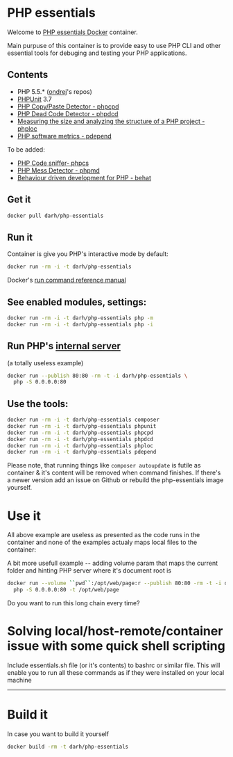# PHP essentials

Welcome to [PHP essentials Docker](https://index.docker.io/u/darh/php-essentials/) container.

Main purpuse of this container is to provide
easy to use PHP CLI and other essential
tools for debuging and testing your PHP
applications.





## Contents
 * PHP 5.5.* ([ondrej](https://launchpad.net/~ondrej/+archive/php5)'s repos)
 * [PHPUnit](http://phpunit.de/) 3.7
 * [PHP Copy/Paste Detector - phpcpd](https://github.com/sebastianbergmann/phpcpd)
 * [PHP Dead Code Detector - phpdcd](https://github.com/sebastianbergmann/phpdcd)
 * [Measuring the size and analyzing the structure of a PHP project - phploc](https://github.com/sebastianbergmann/phploc)
 * [PHP software metrics - pdepend](http://pdepend.org/)

To be added:
 * [PHP Code sniffer- phpcs](http://pear.php.net/package/PHP_CodeSniffer)
 * [PHP Mess Detector - phpmd](http://phpmd.org/)
 * [Behaviour driven development for PHP - behat](http://behat.org/)


## Get it
```sh
docker pull darh/php-essentials
```

## Run it
Container is give you PHP's interactive mode by default:
```sh
docker run -rm -i -t darh/php-essentials
```
Docker's [run command reference manual](http://docs.docker.io/en/latest/reference/run/)

## See enabled modules, settings:
```sh
docker run -rm -i -t darh/php-essentials php -m
docker run -rm -i -t darh/php-essentials php -i
```

## Run PHP's [internal server](http://www.php.net/manual/en/features.commandline.webserver.php)
(a totally useless example)
```sh
docker run --publish 80:80 -rm -t -i darh/php-essentials \
  php -S 0.0.0.0:80
```


## Use the tools:
```sh
docker run -rm -i -t darh/php-essentials composer
docker run -rm -i -t darh/php-essentials phpunit
docker run -rm -i -t darh/php-essentials phpcpd
docker run -rm -i -t darh/php-essentials phpdcd
docker run -rm -i -t darh/php-essentials phploc
docker run -rm -i -t darh/php-essentials pdepend
```
Please note, that running things like `composer autoupdate` is futile as
container & it's content will be removed when command finishes. 
If there's a newer version add an issue on Github or rebuild the 
php-essentials image yourself.


# Use it
All above example are useless as presented as the code runs in the container
and none of the examples actualy maps local files to the container:

A bit more usefull example -- adding volume param that maps the
current folder and hinting PHP server where it's document root is
```sh
docker run --volume ``pwd``:/opt/web/page:r --publish 80:80 -rm -t -i darh/php-essentials \
  php -S 0.0.0.0:80 -t /opt/web/page
```

Do you want to run this long chain every time?

# Solving local/host-remote/container issue with some quick shell scripting
Include essentials.sh file (or it's contents) to bashrc or similar file. This
will enable you to run all these commands as if they were installed on
your local machine

----

# Build it
In case you want to build it yourself
```sh
docker build -rm -t darh/php-essentials
```